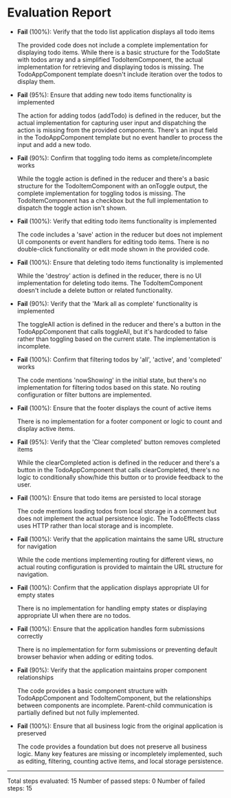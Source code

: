 # Evaluation Report

- **Fail** (100%): Verify that the todo list application displays all todo items
  
  The provided code does not include a complete implementation for displaying todo items. While there is a basic structure for the TodoState with todos array and a simplified TodoItemComponent, the actual implementation for retrieving and displaying todos is missing. The TodoAppComponent template doesn't include iteration over the todos to display them.

- **Fail** (95%): Ensure that adding new todo items functionality is implemented
  
  The action for adding todos (addTodo) is defined in the reducer, but the actual implementation for capturing user input and dispatching the action is missing from the provided components. There's an input field in the TodoAppComponent template but no event handler to process the input and add a new todo.

- **Fail** (90%): Confirm that toggling todo items as complete/incomplete works
  
  While the toggle action is defined in the reducer and there's a basic structure for the TodoItemComponent with an onToggle output, the complete implementation for toggling todos is missing. The TodoItemComponent has a checkbox but the full implementation to dispatch the toggle action isn't shown.

- **Fail** (100%): Verify that editing todo items functionality is implemented
  
  The code includes a 'save' action in the reducer but does not implement UI components or event handlers for editing todo items. There is no double-click functionality or edit mode shown in the provided code.

- **Fail** (100%): Ensure that deleting todo items functionality is implemented
  
  While the 'destroy' action is defined in the reducer, there is no UI implementation for deleting todo items. The TodoItemComponent doesn't include a delete button or related functionality.

- **Fail** (90%): Verify that the 'Mark all as complete' functionality is implemented
  
  The toggleAll action is defined in the reducer and there's a button in the TodoAppComponent that calls toggleAll, but it's hardcoded to false rather than toggling based on the current state. The implementation is incomplete.

- **Fail** (100%): Confirm that filtering todos by 'all', 'active', and 'completed' works
  
  The code mentions 'nowShowing' in the initial state, but there's no implementation for filtering todos based on this state. No routing configuration or filter buttons are implemented.

- **Fail** (100%): Ensure that the footer displays the count of active items
  
  There is no implementation for a footer component or logic to count and display active items.

- **Fail** (95%): Verify that the 'Clear completed' button removes completed items
  
  While the clearCompleted action is defined in the reducer and there's a button in the TodoAppComponent that calls clearCompleted, there's no logic to conditionally show/hide this button or to provide feedback to the user.

- **Fail** (100%): Ensure that todo items are persisted to local storage
  
  The code mentions loading todos from local storage in a comment but does not implement the actual persistence logic. The TodoEffects class uses HTTP rather than local storage and is incomplete.

- **Fail** (100%): Verify that the application maintains the same URL structure for navigation
  
  While the code mentions implementing routing for different views, no actual routing configuration is provided to maintain the URL structure for navigation.

- **Fail** (100%): Confirm that the application displays appropriate UI for empty states
  
  There is no implementation for handling empty states or displaying appropriate UI when there are no todos.

- **Fail** (100%): Ensure that the application handles form submissions correctly
  
  There is no implementation for form submissions or preventing default browser behavior when adding or editing todos.

- **Fail** (90%): Verify that the application maintains proper component relationships
  
  The code provides a basic component structure with TodoAppComponent and TodoItemComponent, but the relationships between components are incomplete. Parent-child communication is partially defined but not fully implemented.

- **Fail** (100%): Ensure that all business logic from the original application is preserved
  
  The code provides a foundation but does not preserve all business logic. Many key features are missing or incompletely implemented, such as editing, filtering, counting active items, and local storage persistence.

---

Total steps evaluated: 15
Number of passed steps: 0
Number of failed steps: 15